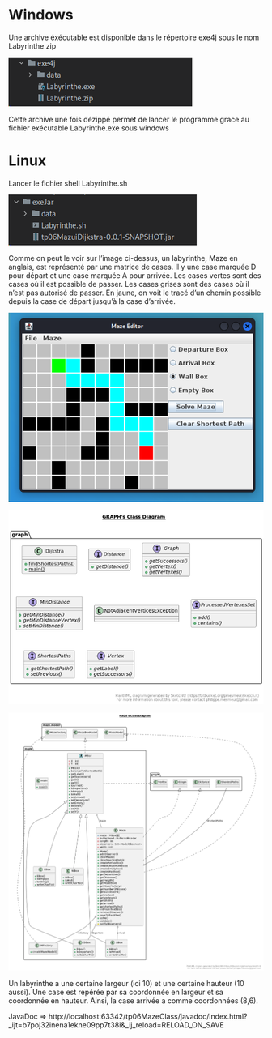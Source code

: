 # **Windows**

Une archive éxécutable est disponible dans le répertoire exe4j sous le nom Labyrinthe.zip

![img_1.png](img_1.png)

Cette archive une fois dézippé permet de lancer le programme grace au fichier exécutable Labyrinthe.exe sous windows

# **Linux**

Lancer le fichier shell Labyrinthe.sh

![img_2.png](img_2.png)

Comme on peut le voir sur l’image ci-dessus, un labyrinthe, Maze en anglais, est représenté par une matrice de cases. Il
y une case marquée D pour départ et une case marquée A pour arrivée. Les cases vertes sont des cases où il est possible
de passer. Les cases grises sont des cases où il n’est pas autorisé de passer. En jaune, on voit le tracé d’un chemin
possible depuis la case de départ jusqu’à la case d’arrivée.

![img.png](img.png)

![img_3.png](img_3.png)

![img_4.png](img_4.png)

Un labyrinthe a une certaine largeur (ici 10) et une certaine hauteur (10 aussi). Une case est repérée par sa coordonnée
en largeur et sa coordonnée en hauteur. Ainsi, la case arrivée a comme coordonnées (8,6).

JavaDoc
=> http://localhost:63342/tp06MazeClass/javadoc/index.html?_ijt=b7poj32inena1ekne09pp7t38i&_ij_reload=RELOAD_ON_SAVE